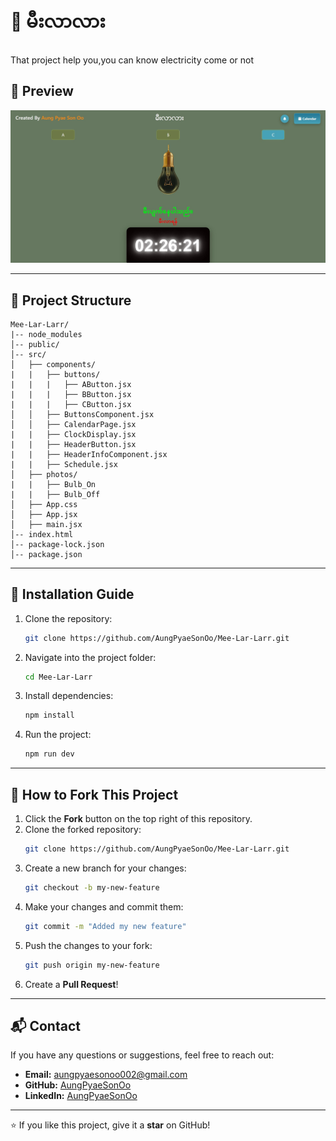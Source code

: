 # 📌 မီးလာလား

That project help you,you can know electricity come or not

## 📸 Preview

![Mee-Lar-larr](Mee-Lar-Larr.jpg)


---

## 📂 Project Structure
```
Mee-Lar-Larr/
|-- node_modules
│-- public/
│-- src/
│   ├── components/  
|   |   ├── buttons/
|   |   |   ├── AButton.jsx
|   |   |   ├── BButton.jsx
|   |   |   ├── CButton.jsx
│   │   ├── ButtonsComponent.jsx
│   │   ├── CalendarPage.jsx
|   |   ├── ClockDisplay.jsx
|   |   ├── HeaderButton.jsx
|   |   ├── HeaderInfoComponent.jsx
|   |   ├── Schedule.jsx
│   ├── photos/
|   |   ├── Bulb_On
|   |   ├── Bulb_Off
│   ├── App.css
│   ├── App.jsx
│   ├── main.jsx
│-- index.html
│-- package-lock.json
│-- package.json
```

---

## 🚀 Installation Guide

1. Clone the repository:
   ```bash
   git clone https://github.com/AungPyaeSonOo/Mee-Lar-Larr.git
   ```
2. Navigate into the project folder:
   ```bash
   cd Mee-Lar-Larr
   ```
3. Install dependencies:
   ```bash
   npm install
   ```
4. Run the project:
   ```bash
   npm run dev
   ```

---

## 🍴 How to Fork This Project
1. Click the **Fork** button on the top right of this repository.
2. Clone the forked repository:
   ```bash
   git clone https://github.com/AungPyaeSonOo/Mee-Lar-Larr.git
   ```
3. Create a new branch for your changes:
   ```bash
   git checkout -b my-new-feature
   ```
4. Make your changes and commit them:
   ```bash
   git commit -m "Added my new feature"
   ```
5. Push the changes to your fork:
   ```bash
   git push origin my-new-feature
   ```
6. Create a **Pull Request**!

---

## 📬 Contact

If you have any questions or suggestions, feel free to reach out:
- **Email:** aungpyaesonoo002@gmail.com
- **GitHub:** [AungPyaeSonOo](https://github.com/AungPyaeSonOo)
- **LinkedIn:** [AungPyaeSonOo](https://www.linkedin.com/in/aung-pyae-son-oo-635761354)

---

⭐ If you like this project, give it a **star** on GitHub!

